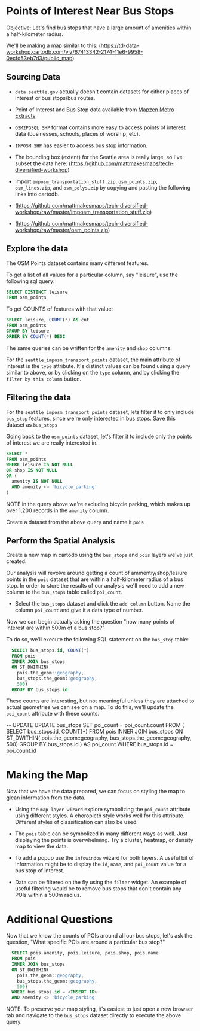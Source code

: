 # Points of Interest Near Bus Stops

Objective: Let's find bus stops that have a large amount of
amenities within a half-kilometer radius.

We'll be making a map similar to this: (https://td-data-workshop.cartodb.com/viz/67413342-2174-11e6-9958-0ecfd53eb7d3/public_map)

## Sourcing Data

- `data.seattle.gov` actually doesn't contain datasets for either places
  of interest or bus stops/bus routes.
- Point of Interest and Bus Stop data available from [Mapzen
  Metro Extracts](https://mapzen.com/data/metro-extracts/)
- `OSM2PGSQL SHP` format contains more easy to access points
  of interest data (businesses, schools, places of worship, etc).
- `IMPOSM SHP` has easier to access bus stop information.

- The bounding box (extent) for the Seattle area is really large, so
  I've subset the data here: (https://github.com/mattmakesmaps/tech-diversified-workshop)


- Import `imposm_transportation_stuff.zip`, `osm_points.zip`, `osm_lines.zip`, and `osm_polys.zip` by copying and pasting the following links into cartodb.
- (https://github.com/mattmakesmaps/tech-diversified-workshop/raw/master/imposm_transportation_stuff.zip)
- (https://github.com/mattmakesmaps/tech-diversified-workshop/raw/master/osm_points.zip)

## Explore the data

The OSM Points dataset contains many different features.

To get a list of all values for a particular column, say "leisure",
use the following sql query:

```sql
SELECT DISTINCT leisure
FROM osm_points
```

To get COUNTS of features with that value:

```sql
SELECT leisure, COUNT(*) AS cnt
FROM osm_points
GROUP BY leisure
ORDER BY COUNT(*) DESC
```

The same queries can be written for the `amenity` and `shop` columns.

For the `seattle_imposm_transport_points` dataset, the main attribute
of interest is the `type` attribute. It's distinct values can be found
using a query similar to above, or by clicking on the `type` column, and 
by clicking the `filter by this column` button.

## Filtering the data

For the `seattle_imposm_transport_points` dataset, lets filter it to only
include `bus_stop` features, since we're only interested in bus stops. Save this dataset as `bus_stops`

Going back to the `osm_points` dataset, let's filter it to include only
the points of interest we are really interested in.

```sql
SELECT *
FROM osm_points
WHERE leisure IS NOT NULL
OR shop IS NOT NULL
OR (
  amenity IS NOT NULL
  AND amenity <> 'bicycle_parking'
)
```

NOTE in the query above we're excluding bicycle parking, which makes up over 1,200 records in the `amenity` column.

Create a dataset from the above query and name it `pois`

## Perform the Spatial Analysis

Create a new map in cartodb using the `bus_stops` and `pois` layers we've just created.

Our analysis will revolve around getting a count of ammentiy/shop/lesiure points
in the `pois` dataset that are within a half-kilometer radius of a bus stop.
In order to store the results of our analysis we'll need to add a new
column to the `bus_stops` table called `poi_count`.

- Select the `bus_stops` dataset and click the
`add column` button. Name the column `poi_count` and give it a data type
of number.

Now we can begin actually asking the question "how many points of interest are within 500m of a bus stop?"

To do so, we'll execute the following SQL statement on the `bus_stop` table:

```sql
  SELECT bus_stops.id, COUNT(*)
  FROM pois
  INNER JOIN bus_stops
  ON ST_DWITHIN(
    pois.the_geom::geography,
    bus_stops.the_geom::geography,
    500)
  GROUP BY bus_stops.id
```

These counts are interesting, but not meaningful unless they are
attached to actual geometries we can see on a map. To do this, we'll
update the `poi_count` attribute with these counts.

-- UPDATE
UPDATE bus_stops
SET poi_count = poi_count.count
FROM (
  SELECT bus_stops.id, COUNT(*)
  FROM pois
  INNER JOIN bus_stops
  ON ST_DWITHIN(
    pois.the_geom::geography,
    bus_stops.the_geom::geography,
    500)
  GROUP BY bus_stops.id
) AS poi_count
WHERE bus_stops.id = poi_count.id

# Making the Map

Now that we have the data prepared, we can focus on styling the map
to glean information from the data.

- Using the `map layer wizard` explore symbolizing the `poi_count`
  attribute using different styles. A choropleth style works well
  for this attribute. Different styles of classification can also
  be used.

- The `pois` table can be symbolized in many different ways as well.
  Just displaying the points is overwhelming. Try a cluster, heatmap,
  or density map to view the data.

- To add a popup use the `infowindow` wizard for both layers. A useful
  bit of information might be to display the `id`, `name`, and `poi_count`
  value for a bus stop of interest.

- Data can be filtered on the fly using the `filter` widget. An
  example of useful filtering would be to remove bus stops that
  don't contain any POIs within a 500m radius.

# Additional Questions

Now that we know the counts of POIs around all our bus stops, let's
ask the question, "What specific POIs are around a particular bus stop?"

```sql
  SELECT pois.amenity, pois.leisure, pois.shop, pois.name
  FROM pois
  INNER JOIN bus_stops
  ON ST_DWITHIN(
    pois.the_geom::geography,
    bus_stops.the_geom::geography,
    500)
  WHERE bus_stops.id = <INSERT ID>
  AND amenity <> 'bicycle_parking'
```
NOTE: To preserve your map styling, it's easiest to just open a new
browser tab and navigate to the `bus_stops` dataset directly to
execute the above query.